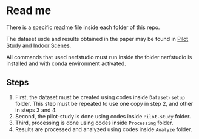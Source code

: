 # Read me

There is a specific readme file inside each folder of this repo.

The dataset usde and results obtained in the paper may be found in [Pilot Study](https://drive.google.com/drive/folders/1OfeHh8-wha0dBBx-tQtzCN6a31vnCQNw?usp=drive_link) and [Indoor Scenes](https://drive.google.com/drive/folders/1XAl279F32Iswlbqscjb4qIZVxUqgwO05?usp=drive_link).

All commands that used nerfstudio must run inside the folder nerfstudio is installed and with conda environment activated.

## Steps
1. First, the dataset must be created using codes inside `Dataset-setup` folder. This step must be repeated to use one copy in step 2, and other in steps 3 and 4.
2. Second, the pilot-study is done using codes inside `Pilot-study` folder.
3. Third, processing is done using codes inside `Processing` folder.
4. Results are processed and analyzed using codes inside `Analyze` folder.